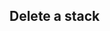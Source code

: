 <!-- usedin: [ _legacy_docker/getting-started/stack-definition-v1.md, _maestro/getting-started/stack-definition-v1.md, _node/getting-started/stack-definition-v1.md, _rails/getting-started/stack-definition-v1.md] -->


## Delete a stack




